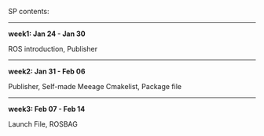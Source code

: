 SP contents:
**************************
**week1: Jan 24 - Jan 30**

ROS introduction, Publisher

**************************
**week2: Jan 31 - Feb 06**

Publisher, Self-made Meeage
Cmakelist, Package file

**************************
**week3: Feb 07 - Feb 14**

Launch File, ROSBAG
